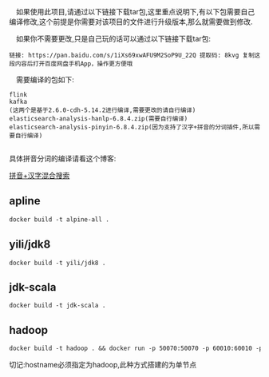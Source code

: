 

&emsp;如果使用此项目,请通过以下链接下载tar包,这里重点说明下,有以下包需要自己编译修改,这个前提是你需要对该项目的文件进行升级版本,那么就需要做到修改.

&emsp;如果你不需要更改,只是自己玩的话可以通过以下链接下载tar包:

```
链接: https://pan.baidu.com/s/1iXs69xwAFU9M2SoP9U_22Q 提取码: 8kvg 复制这段内容后打开百度网盘手机App，操作更方便哦
```

&emsp;需要编译的包如下:

```
flink 
kafka
(这两个是基于2.6.0-cdh-5.14.2进行编译,需要更改的请自行编译)
elasticsearch-analysis-hanlp-6.8.4.zip(需要自行编译)
elasticsearch-analysis-pinyin-6.8.4.zip(因为支持了汉字+拼音的分词插件,所以需要自行编译)


```

具体拼音分词的编译请看这个博客:

[拼音+汉字混合搜索](https://blog.csdn.net/weixin_40334693/article/details/103438471)

## apline

```dockerfile
docker build -t alpine-all .
```

## yili/jdk8 

```
docker build -t yili/jdk8 .
```

## jdk-scala

```
docker build -t jdk-scala .
```

## hadoop

```dockerfile
docker build -t hadoop . && docker run -p 50070:50070 -p 60010:60010 -p 8081:8081 -p 2181:2181 -p 19888:19888 -p 8020:8020 -p 9092:9092 -p 9093:9093 -p 9001:9000 -p 8088:8088 --name hadoop -h hadoop   hadoop 
```

切记:hostname必须指定为hadoop,此种方式搭建的为单节点



